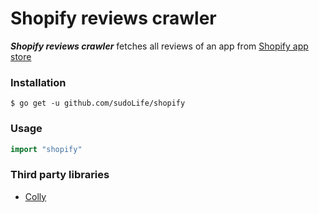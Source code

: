Shopify reviews crawler
======
***Shopify reviews crawler*** fetches all reviews of an app from [Shopify app store](https://apps.shopify.com/)

### Installation

``` shell
$ go get -u github.com/sudoLife/shopify
```

### Usage

``` go
import "shopify"
```

### Third party libraries
* [Colly](https://github.com/gocolly/colly/)
